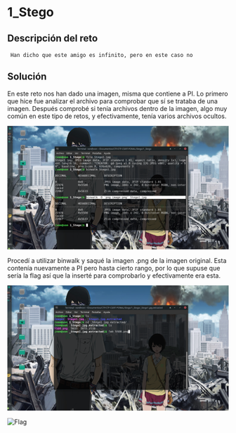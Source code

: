 # 1_Stego

## Descripción del reto

```
 Han dicho que este amigo es infinito, pero en este caso no 
```

## Solución

En este reto nos han dado una imagen, misma que contiene a PI.
Lo primero que hice fue analizar el archivo para comprobar que sí se trataba de una imagen.
Después comprobé si tenía archivos dentro de la imagen, algo muy común en este tipo de retos, y efectivamente, tenía varios archivos ocultos.

![Comprobación](Images/01.png)

Procedí a utilizar binwalk y saqué la imagen .png de la imagen original.
Esta contenía nuevamente a PI pero hasta cierto rango, por lo que supuse que sería la flag así que la inserté para comprobarlo 
y efectivamente era esta.

![Extracción](Images/02.png)

![Flag](Images/31.png)
